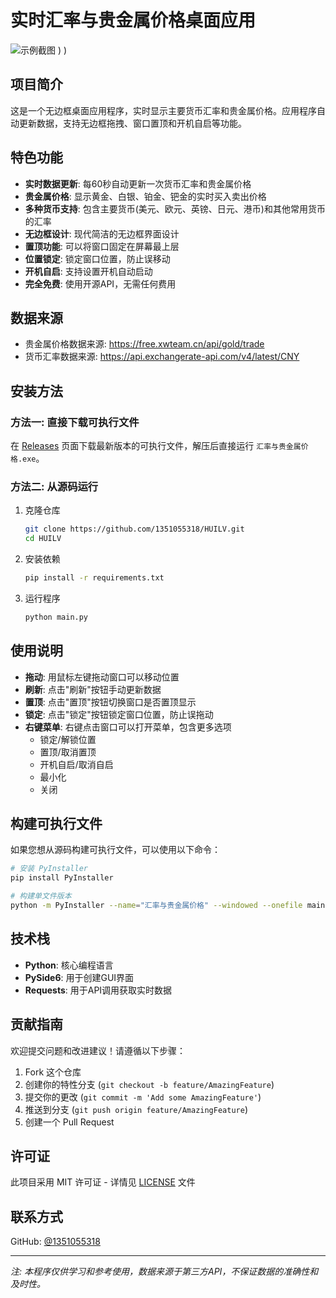 # 实时汇率与贵金属价格桌面应用

![示例截图](![image](https://github.com/user-attachments/assets/20c786e0-e8cb-4636-bda4-1c5a20b0c882)
)
)
)

## 项目简介

这是一个无边框桌面应用程序，实时显示主要货币汇率和贵金属价格。应用程序自动更新数据，支持无边框拖拽、窗口置顶和开机自启等功能。

## 特色功能

- **实时数据更新**: 每60秒自动更新一次货币汇率和贵金属价格
- **贵金属价格**: 显示黄金、白银、铂金、钯金的实时买入卖出价格
- **多种货币支持**: 包含主要货币(美元、欧元、英镑、日元、港币)和其他常用货币的汇率
- **无边框设计**: 现代简洁的无边框界面设计
- **置顶功能**: 可以将窗口固定在屏幕最上层
- **位置锁定**: 锁定窗口位置，防止误移动
- **开机自启**: 支持设置开机自动启动
- **完全免费**: 使用开源API，无需任何费用

## 数据来源

- 贵金属价格数据来源: https://free.xwteam.cn/api/gold/trade
- 货币汇率数据来源: https://api.exchangerate-api.com/v4/latest/CNY

## 安装方法

### 方法一: 直接下载可执行文件

在 [Releases](https://github.com/1351055318/HUILV/releases) 页面下载最新版本的可执行文件，解压后直接运行 `汇率与贵金属价格.exe`。

### 方法二: 从源码运行

1. 克隆仓库
   ```bash
   git clone https://github.com/1351055318/HUILV.git
   cd HUILV
   ```

2. 安装依赖
   ```bash
   pip install -r requirements.txt
   ```

3. 运行程序
   ```bash
   python main.py
   ```

## 使用说明

- **拖动**: 用鼠标左键拖动窗口可以移动位置
- **刷新**: 点击"刷新"按钮手动更新数据
- **置顶**: 点击"置顶"按钮切换窗口是否置顶显示
- **锁定**: 点击"锁定"按钮锁定窗口位置，防止误拖动
- **右键菜单**: 右键点击窗口可以打开菜单，包含更多选项
  - 锁定/解锁位置
  - 置顶/取消置顶
  - 开机自启/取消自启
  - 最小化
  - 关闭

## 构建可执行文件

如果您想从源码构建可执行文件，可以使用以下命令：

```bash
# 安装 PyInstaller
pip install PyInstaller

# 构建单文件版本
python -m PyInstaller --name="汇率与贵金属价格" --windowed --onefile main.py
```

## 技术栈

- **Python**: 核心编程语言
- **PySide6**: 用于创建GUI界面
- **Requests**: 用于API调用获取实时数据

## 贡献指南

欢迎提交问题和改进建议！请遵循以下步骤：

1. Fork 这个仓库
2. 创建你的特性分支 (`git checkout -b feature/AmazingFeature`)
3. 提交你的更改 (`git commit -m 'Add some AmazingFeature'`)
4. 推送到分支 (`git push origin feature/AmazingFeature`)
5. 创建一个 Pull Request

## 许可证

此项目采用 MIT 许可证 - 详情见 [LICENSE](LICENSE) 文件

## 联系方式

GitHub: [@1351055318](https://github.com/1351055318)

---

*注: 本程序仅供学习和参考使用，数据来源于第三方API，不保证数据的准确性和及时性。* 

